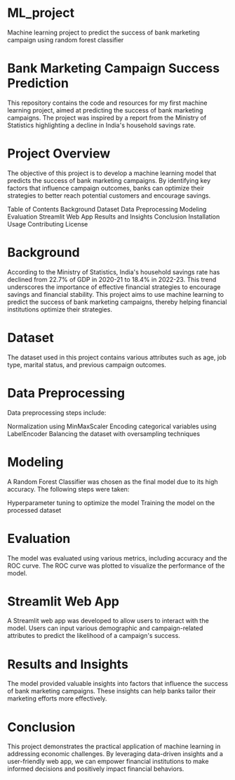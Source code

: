 # ML_project
Machine learning project to predict the success of bank marketing campaign using random forest classifier

# Bank Marketing Campaign Success Prediction
This repository contains the code and resources for my first machine learning project, aimed at predicting the success of bank marketing campaigns. The project was inspired by a report from the Ministry of Statistics highlighting a decline in India's household savings rate.

# Project Overview
The objective of this project is to develop a machine learning model that predicts the success of bank marketing campaigns. By identifying key factors that influence campaign outcomes, banks can optimize their strategies to better reach potential customers and encourage savings.

Table of Contents
Background
Dataset
Data Preprocessing
Modeling
Evaluation
Streamlit Web App
Results and Insights
Conclusion
Installation
Usage
Contributing
License

# Background
According to the Ministry of Statistics, India's household savings rate has declined from 22.7% of GDP in 2020-21 to 18.4% in 2022-23. This trend underscores the importance of effective financial strategies to encourage savings and financial stability. This project aims to use machine learning to predict the success of bank marketing campaigns, thereby helping financial institutions optimize their strategies.

# Dataset
The dataset used in this project contains various attributes such as age, job type, marital status, and previous campaign outcomes.

# Data Preprocessing
Data preprocessing steps include:

Normalization using MinMaxScaler
Encoding categorical variables using LabelEncoder
Balancing the dataset with oversampling techniques

# Modeling
A Random Forest Classifier was chosen as the final model due to its high accuracy. The following steps were taken:

Hyperparameter tuning to optimize the model
Training the model on the processed dataset

# Evaluation
The model was evaluated using various metrics, including accuracy and the ROC curve. The ROC curve was plotted to visualize the performance of the model.

# Streamlit Web App
A Streamlit web app was developed to allow users to interact with the model. Users can input various demographic and campaign-related attributes to predict the likelihood of a campaign's success.

# Results and Insights
The model provided valuable insights into factors that influence the success of bank marketing campaigns. These insights can help banks tailor their marketing efforts more effectively.

# Conclusion
This project demonstrates the practical application of machine learning in addressing economic challenges. By leveraging data-driven insights and a user-friendly web app, we can empower financial institutions to make informed decisions and positively impact financial behaviors.
